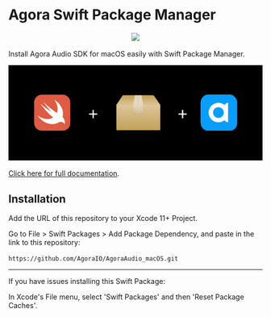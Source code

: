 # Agora Swift Package Manager

<p align="center">
  <img src="https://github.com/AgoraIO/AgoraAudio_macOS/actions/workflows/swiftpm-resolve.yml/badge.svg"/>
</p>
Install Agora Audio SDK for macOS easily with Swift Package Manager.

![](media/swiftpm-agora.png)

[Click here for full documentation](https://docs.agora.io/en/Audio/landing-page?platform=macOS).

## Installation

Add the URL of this repository to your Xcode 11+ Project.

Go to File > Swift Packages > Add Package Dependency, and paste in the link to this repository:

`https://github.com/AgoraIO/AgoraAudio_macOS.git`

---

If you have issues installing this Swift Package:

In Xcode's File menu, select 'Swift Packages' and then 'Reset Package Caches'.
